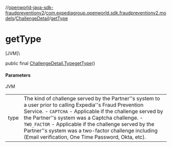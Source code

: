 //[openworld-java-sdk-fraudpreventionv2](../../../index.md)/[com.expediagroup.openworld.sdk.fraudpreventionv2.models](../index.md)/[ChallengeDetail](index.md)/[getType](get-type.md)

# getType

[JVM]\

public final [ChallengeDetail.Type](-type/index.md)[getType](get-type.md)()

#### Parameters

JVM

| | |
|---|---|
| type | The kind of challenge served by the Partner''s system to a user prior to calling Expedia''s Fraud Prevention Service. - `CAPTCHA` - Applicable if the challenge served by the Partner''s system was a Captcha challenge. - `TWO_FACTOR` - Applicable if the challenge served by the Partner''s system was a two-factor challenge including (Email verification, One Time Password, Okta, etc). |
